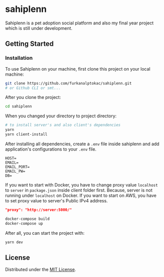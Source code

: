 # sahiplenn

Sahiplenn is a pet adoption social platform and also my final year project which is still under development.

## Getting Started

### Installation
To use Sahiplenn on your machine, first clone this project on your local machine:

```bash
git clone https://github.com/furkanalptokac/sahiplenn.git
# or Github CLI or smt...
```

After you clone the project:

```bash
cd sahiplenn
```

When you changed your directory to project directory:

```bash
# to install server's and also client's dependencies
yarn
yarn client-install
```

After installing all dependencies, create a `.env` file inside sahiplenn and add application's configurations to your `.env` file.

```env
HOST=
EMAIL=
EMAIL_PORT=
EMAIL_PW=
DB=
```

If you want to start with Docker, you have to change proxy value `localhost` to `server` in `package.json` inside client folder first. Because, server is not running under `localhost` on Docker. If you want to start on AWS, you have to set proxy value to server's Public IPv4 address.

```json
"proxy": "http://server:5000/"
```

```bash
docker-compose build
docker-compose up
```

After all, you can start the project with:

```bash
yarn dev
```

## License

Distributed under the [MIT License](https://github.com/furkanalptokac/sahiplenn/blob/main/LICENSE).
